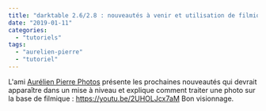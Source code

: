 ```yaml
---
title: "darktable 2.6/2.8 : nouveautés à venir et utilisation de filmique"
date: "2019-01-11"
categories: 
  - "tutoriels"
tags: 
  - "aurelien-pierre"
  - "tutoriel"
---
```


L'ami [Aurélien Pierre Photos](https://www.youtube.com/channel/UCmsSn3fujI81EKEr4NLxrcg) présente les prochaines nouveautés qui devrait apparaître dans un mise à niveau et explique comment traiter une photo sur la base de filmique : https://youtu.be/2UHOLJcx7aM Bon visionnage.
